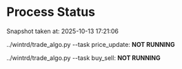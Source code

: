# Process Status

Snapshot taken at: 2025-10-13 17:21:06

../wintrd/trade_algo.py --task price_update: **NOT RUNNING**

../wintrd/trade_algo.py --task buy_sell: **NOT RUNNING**


